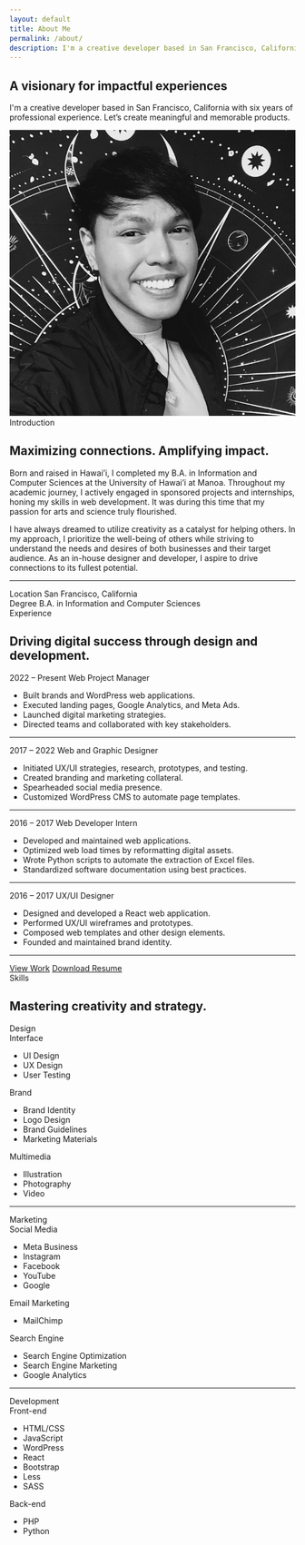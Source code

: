 ```yaml
---
layout: default
title: About Me
permalink: /about/
description: I'm a creative developer based in San Francisco, California with six years of professional experience. Let’s create meaningful and memorable products.
---
```

<section class="hero">
    <div class="container">
        <div class="page-title">
            <h1 class="title display">A visionary for impactful experiences</h1>
            <p class="subtitle">I'm a creative developer based in San Francisco, California with six years of professional experience. Let’s create meaningful and memorable products.</p>
        </div>
        <div class="image-wrapper">
            <img class="image" src="/assets/images/about/about-me-profile-image.jpg">
        </div>
    </div>
</section>
<!-- Biography -->
<section class="biography">
    <div class="row">
        <div class="col">
            <div class="section-title">
                <span class="subheading">Introduction</span>
                <h2 class="title">Maximizing connections. Amplifying impact.</h2>
            </div>
        </div>
        <div class="col lg-width">
            <p class="large-text">
                Born and raised in Hawai’i, I completed my B.A. in Information and Computer Sciences at the University of Hawai’i at Manoa. Throughout my academic journey, I actively engaged in sponsored projects and internships, honing my skills in web development. It was during this time that my passion for arts and science truly flourished.
            </p>
            <p class="large-text">I have always dreamed to utilize creativity as a catalyst for helping others. In my approach, I prioritize the well-being of others while striving to understand the needs and desires of both businesses and their target audience. As an in-house designer and developer, I aspire to drive connections to its fullest potential.</p>
            <hr class="divider">
            <div class="list">
                <div class="list-item">
                    <span class="list-title">Location</span>
                    <span class="large-text">San Francisco, California</span>
                </div>
                <div class="list-item">
                    <span class="list-title">Degree</span>
                    <span class="large-text">B.A. in Information and Computer Sciences</span>
                </div>
            </div>
        </div>
    </div>
</section>
<section class="work">
    <div class="row">
        <div class="col">
            <div class="section-title">
                <span class="subheading">Experience</span>
                <h2 class="title">Driving digital success through design and development.</h2>
            </div>
        </div>
        <div class="col experience-list lg-width">
            <span class="subheading">2022 – Present</span>
            <span class="title h3">Web Project Manager</span>
            <ul class="large-text">
                <li>Built brands and WordPress web applications.</li>
                <li>Executed landing pages, Google Analytics, and Meta Ads.</li>
                <li>Launched digital marketing strategies.</li>
                <li>Directed teams and collaborated with key stakeholders.</li>
            </ul>
            <hr class="divider">
            <span class="subheading">2017 – 2022</span>
            <span class="title h3">Web and Graphic Designer</span>
            <ul class="large-text">
                <li>Initiated UX/UI strategies, research, prototypes, and testing.</li>
                <li>Created branding and marketing collateral.</li>
                <li>Spearheaded social media presence.</li>
                <li>Customized WordPress CMS to automate page templates.</li>
            </ul>
            <hr class="divider">
            <span class="subheading">2016 – 2017</span>
            <span class="title h3">Web Developer Intern</span>
            <ul class="large-text">
                <li>Developed and maintained web applications.</li>
                <li>Optimized web load times by reformatting digital assets.</li>
                <li>Wrote Python scripts to automate the extraction of Excel files.</li>
                <li>Standardized software documentation using best practices.</li>
            </ul>
            <hr class="divider">
            <span class="subheading">2016 – 2017</span>
            <span class="title h3">UX/UI Designer</span>
            <ul class="large-text">
                <li>Designed and developed a React web application.</li>
                <li>Performed UX/UI wireframes and prototypes.</li>
                <li>Composed web templates and other design elements.</li>
                <li>Founded and maintained brand identity.</li>
            </ul>
            <hr class="divider">
            <div class="button-list">
                <a class="button full-width" href="/work">View Work</a>
                <a class="button outline full-width" href="/assets/aljon-preza-resume-2023.pdf" target="_blank">Download Resume</a>
            </div>
        </div>
    </div>
</section>
<!-- Skills -->
<section class="skill">
    <div class="row">
        <div class="col">
            <div class="section-title">
                <span class="subheading">Skills</span>
                <h2 class="title">Mastering creativity and strategy.</h2>
            </div>
        </div>
        <div class="col lg-width">
            <span class="h3 title">Design</span>
            <div class="list">
                <div class="list-item">
                    <span class="list-title">Interface</span>
                    <ul class="list-content large-text">
                        <li>UI Design</li>
                        <li>UX Design</li>
                        <li>User Testing</li>
                    </ul>
                </div>
                <div class="list-item">
                    <span class="list-title">Brand</span>
                    <ul class="list-content large-text">
                        <li>Brand Identity</li>
                        <li>Logo Design</li>
                        <li>Brand Guidelines</li>
                        <li>Marketing Materials</li>
                    </ul>
                </div>
                <div class="list-item">
                    <span class="list-title">Multimedia</span>
                    <ul class="list-content large-text">
                        <li>Illustration</li>
                        <li>Photography</li>
                        <li>Video</li>
                    </ul>
                </div>
            </div>
            <hr class="divider">
            <span class="h3 title">Marketing</span>
            <div class="list">
                <div class="list-item">
                    <span class="list-title">Social Media</span>
                    <ul class="list-content large-text">
                        <li>Meta Business</li>
                        <li>Instagram</li>
                        <li>Facebook</li>
                        <li>YouTube</li>
                        <li>Google</li>
                    </ul>
                </div>
                <div class="list-item">
                    <span class="list-title">Email Marketing</span>
                    <ul class="list-content large-text">
                        <li>MailChimp</li>
                    </ul>
                </div>
                <div class="list-item">
                    <span class="list-title">Search Engine</span>
                    <ul class="list-content large-text">
                        <li>Search Engine Optimization</li>
                        <li>Search Engine Marketing</li>
                        <li>Google Analytics</li>
                    </ul>
                </div>
            </div>
            <hr class="divider">
            <span class="h3 title">Development</span>
            <div class="list">
                <div class="list-item">
                    <span class="list-title">Front-end</span>
                    <ul class="list-content large-text">
                        <li>HTML/CSS</li>
                        <li>JavaScript</li>
                        <li>WordPress</li>
                        <li>React</li>
                        <li>Bootstrap</li>
                        <li>Less</li>
                        <li>SASS</li>
                    </ul>
                </div>
                <div class="list-item">
                    <span class="list-title">Back-end</span>
                    <ul class="list-content large-text">
                        <li>PHP</li>
                        <li>Python</li>
                    </ul>
                </div>
            </div>
        </div>
    </div>
</section>